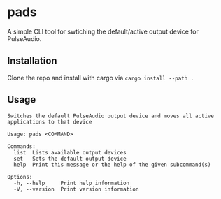 # pads
A simple CLI tool for swtiching the default/active output device for PulseAudio.

## Installation
Clone the repo and install with cargo via `cargo install --path .`

## Usage
```
Switches the default PulseAudio output device and moves all active applications to that device

Usage: pads <COMMAND>

Commands:
  list  Lists available output devices
  set   Sets the default output device
  help  Print this message or the help of the given subcommand(s)

Options:
  -h, --help     Print help information
  -V, --version  Print version information
  ```
